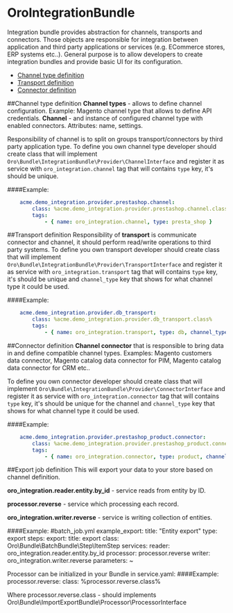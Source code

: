 OroIntegrationBundle
====================

Integration bundle provides abstraction for channels, transports and connectors. Those objects are responsible for
integration between application and third party applications or services (e.g. ECommerce stores, ERP systems etc..).
General purpose is to allow developers to create integration bundles and provide basic UI for its configuration.


- [Channel type definition](#channel-type-definition)
- [Transport definition](#transport-definition)
- [Connector definition](#connector-definition)



##Channel type definition
**Channel types** - allows to define channel configuration. Example: Magento channel type that allows to define API
credentials.
**Channel** - and instance of configured channel type with enabled connectors. Attributes: name, settings.

Responsibility of channel is to split on groups transport/connectors by third party application type.
To define you own channel type developer should create class that will implement
`Oro\Bundle\IntegrationBundle\Provider\ChannelInterface` and register it as service with `oro_integration.channel` tag
that will contains `type` key, it's should be unique.

####Example:
``` yaml
    acme.demo_integration.provider.prestashop.channel:
        class: %acme.demo_integration.provider.prestashop.channel.class%
        tags:
            - { name: oro_integration.channel, type: presta_shop }
```

##Transport definition
Responsibility of **transport** is communicate connector and channel, it should perform read/write operations to third
party systems.
To define you own transport developer should create class that will implement
`Oro\Bundle\IntegrationBundle\Provider\TransportInterface` and register it as service with `oro_integration.transport`
tag that will contains `type` key, it's should be unique and `channel_type` key that shows for what channel type it
could be used.

####Example:
``` yaml
    acme.demo_integration.provider.db_transport:
        class: %acme.demo_integration.provider.db_transport.class%
        tags:
            - { name: oro_integration.transport, type: db, channel_type: presta_shop }
```

##Connector definition
**Channel connector** that is responsible to bring data in and define compatible channel types. Examples: Magento
customers data connector, Magento catalog data connector for PIM, Magento catalog data connector for CRM etc..

To define you own connector developer should create class that will implement
`Oro\Bundle\IntegrationBundle\Provider\ConnectorInterface` and register it as service with `oro_integration.connector`
tag that will contains `type` key, it's should be unique for the channel and `channel_type` key that shows for what
channel type it could be used.

####Example:
``` yaml
    acme.demo_integration.provider.prestashop_product.connector:
        class: %acme.demo_integration.provider.prestashop_product.connector.class%
        tags:
            - { name: oro_integration.connector, type: product, channel_type: presta_shop }
```

##Export job definition
This will export your data to your store based on channel definition.

**oro_integration.reader.entity.by_id** - service reads from entity by ID.

**processor.reverse** - service which processing each record.

**oro_integration.writer.reverse** - service is writing collection of entities.

####Example:
    #batch_job.yml
    example_export:
        title: "Entity export"
        type:  export
        steps:
            export:
                title: export
                class: Oro\Bundle\BatchBundle\Step\ItemStep
                services:
                    reader:    oro_integration.reader.entity.by_id
                    processor: processor.reverse
                    writer:    oro_integration.writer.reverse
                parameters: ~

Processor can be initialized in your Bundle in service.yaml:
####Example:
    processor.reverse:
        class: %processor.reverse.class%

Where processor.reverse.class - should implements Oro\Bundle\ImportExportBundle\Processor\ProcessorInterface
